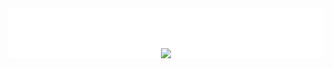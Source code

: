<div style="background-color: #fff; padding-top: 50px;">
    <p align="center"><a href="https://youthdeal.vercel.app/"><img src="https://user-images.githubusercontent.com/62758448/136617703-1f439111-5d4b-43d3-9dc3-1066be8593bc.png alt="Youth Deal logo" /></a></p>
</div>
